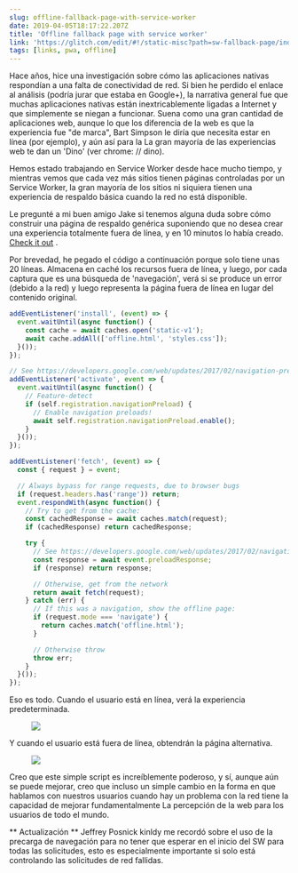 ```yaml
---
slug: offline-fallback-page-with-service-worker
date: 2019-04-05T18:17:22.207Z
title: 'Offline fallback page with service worker'
link: 'https://glitch.com/edit/#!/static-misc?path=sw-fallback-page/index.html:6:9'
tags: [links, pwa, offline]
---
```

Hace años, hice una investigación sobre cómo las aplicaciones nativas respondían a una falta de conectividad de red. Si bien he perdido el enlace al análisis (podría jurar que estaba en Google+), la narrativa general fue que muchas aplicaciones nativas están inextricablemente ligadas a Internet y que simplemente se niegan a funcionar. Suena como una gran cantidad de aplicaciones web, aunque lo que los diferencia de la web es que la experiencia fue &quot;de marca&quot;, Bart Simpson le diría que necesita estar en línea (por ejemplo), y aún así para la La gran mayoría de las experiencias web te dan un &#39;Dino&#39; (ver chrome: // dino).

Hemos estado trabajando en Service Worker desde hace mucho tiempo, y mientras vemos que cada vez más sitios tienen páginas controladas por un Service Worker, la gran mayoría de los sitios ni siquiera tienen una experiencia de respaldo básica cuando la red no está disponible.

Le pregunté a mi buen amigo Jake si tenemos alguna duda sobre cómo construir una página de respaldo genérica suponiendo que no desea crear una experiencia totalmente fuera de línea, y en 10 minutos lo había creado. [Check it out](https://glitch.com/edit/#!/static-misc?path=sw-fallback-page/sw.js:6:9) .

Por brevedad, he pegado el código a continuación porque solo tiene unas 20 líneas. Almacena en caché los recursos fuera de línea, y luego, por cada captura que es una búsqueda de &#39;navegación&#39;, verá si se produce un error (debido a la red) y luego representa la página fuera de línea en lugar del contenido original.

```JavaScript
addEventListener('install', (event) => {
  event.waitUntil(async function() {
    const cache = await caches.open('static-v1');
    await cache.addAll(['offline.html', 'styles.css']);
  }());
});

// See https://developers.google.com/web/updates/2017/02/navigation-preload#activating_navigation_preload
addEventListener('activate', event => {
  event.waitUntil(async function() {
    // Feature-detect
    if (self.registration.navigationPreload) {
      // Enable navigation preloads!
      await self.registration.navigationPreload.enable();
    }
  }());
});

addEventListener('fetch', (event) => {
  const { request } = event;

  // Always bypass for range requests, due to browser bugs
  if (request.headers.has('range')) return;
  event.respondWith(async function() {
    // Try to get from the cache:
    const cachedResponse = await caches.match(request);
    if (cachedResponse) return cachedResponse;

    try {
      // See https://developers.google.com/web/updates/2017/02/navigation-preload#using_the_preloaded_response
      const response = await event.preloadResponse;
      if (response) return response;

      // Otherwise, get from the network
      return await fetch(request);
    } catch (err) {
      // If this was a navigation, show the offline page:
      if (request.mode === 'navigate') {
        return caches.match('offline.html');
      }

      // Otherwise throw
      throw err;
    }
  }());
});
```

Eso es todo. Cuando el usuario está en línea, verá la experiencia predeterminada.

<figure><img src="/images/2019-04-05-offline-fallback-page-with-service-worker-0.jpeg"></figure>

Y cuando el usuario está fuera de línea, obtendrán la página alternativa.

<figure><img src="/images/2019-04-05-offline-fallback-page-with-service-worker-1.jpeg"></figure>

Creo que este simple script es increíblemente poderoso, y sí, aunque aún se puede mejorar, creo que incluso un simple cambio en la forma en que hablamos con nuestros usuarios cuando hay un problema con la red tiene la capacidad de mejorar fundamentalmente La percepción de la web para los usuarios de todo el mundo.

** Actualización ** Jeffrey Posnick kinldy me recordó sobre el uso de la precarga de navegación para no tener que esperar en el inicio del SW para todas las solicitudes, esto es especialmente importante si solo está controlando las solicitudes de red fallidas.
